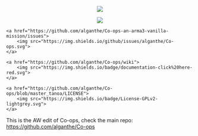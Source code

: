 <p align="center">
    <img src="https://raw.githubusercontent.com/alganthe/Co-ops-an-arma3-vanilla-mission/master_altis/GitHub_data/Co-ops_logo.png">
</p>

<p align="center">
    <a href="https://github.com/alganthe/Co-ops_AW_edit/releases">
        <img src="https://img.shields.io/github/release/alganthe/Co-ops_AW_edit.svg">
    </a>

    <a href="https://github.com/alganthe/Co-ops-an-arma3-vanilla-mission/issues">
        <img src="https://img.shields.io/github/issues/alganthe/Co-ops.svg">
    </a>

    <a href="https://github.com/alganthe/Co-ops/wiki">
        <img src="https://img.shields.io/badge/documentation-click%20here-red.svg">
    </a>

    <a href="https://github.com/alganthe/Co-ops/blob/master_tanoa/LICENSE">
        <img src="https://img.shields.io/badge/License-GPLv2-lightgrey.svg">
    </a>
</p>

This is the AW edit of Co-ops, check the main repo: https://github.com/alganthe/Co-ops
